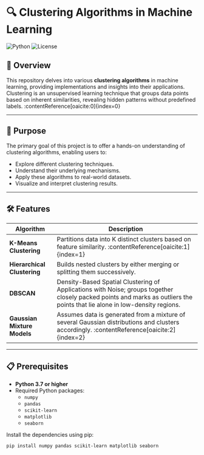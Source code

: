 # 🔍 Clustering Algorithms in Machine Learning

![Python](https://img.shields.io/badge/Python-3.7%2B-blue)
![License](https://img.shields.io/badge/License-MIT-green)

## 🌟 Overview

This repository delves into various **clustering algorithms** in machine learning, providing implementations and insights into their applications. Clustering is an unsupervised learning technique that groups data points based on inherent similarities, revealing hidden patterns without predefined labels. :contentReference[oaicite:0]{index=0}

---

## 🎯 Purpose

The primary goal of this project is to offer a hands-on understanding of clustering algorithms, enabling users to:

- Explore different clustering techniques.
- Understand their underlying mechanisms.
- Apply these algorithms to real-world datasets.
- Visualize and interpret clustering results.

---

## 🛠️ Features

| Algorithm                   | Description                                                                                   |
|-----------------------------|-----------------------------------------------------------------------------------------------|
| **K-Means Clustering**      | Partitions data into K distinct clusters based on feature similarity. :contentReference[oaicite:1]{index=1} |
| **Hierarchical Clustering** | Builds nested clusters by either merging or splitting them successively.                  |
| **DBSCAN**                  | Density-Based Spatial Clustering of Applications with Noise; groups together closely packed points and marks as outliers the points that lie alone in low-density regions. |
| **Gaussian Mixture Models** | Assumes data is generated from a mixture of several Gaussian distributions and clusters accordingly. :contentReference[oaicite:2]{index=2} |

---

## 📋 Prerequisites

- **Python 3.7 or higher**
- Required Python packages:
  - `numpy`
  - `pandas`
  - `scikit-learn`
  - `matplotlib`
  - `seaborn`

Install the dependencies using pip:

```bash
pip install numpy pandas scikit-learn matplotlib seaborn
